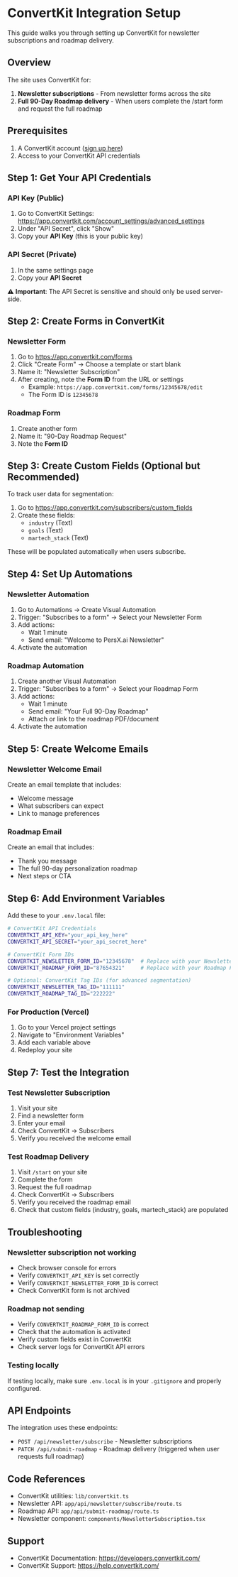 # ConvertKit Integration Setup

This guide walks you through setting up ConvertKit for newsletter subscriptions and roadmap delivery.

## Overview

The site uses ConvertKit for:
1. **Newsletter subscriptions** - From newsletter forms across the site
2. **Full 90-Day Roadmap delivery** - When users complete the /start form and request the full roadmap

## Prerequisites

1. A ConvertKit account ([sign up here](https://convertkit.com))
2. Access to your ConvertKit API credentials

## Step 1: Get Your API Credentials

### API Key (Public)
1. Go to ConvertKit Settings: https://app.convertkit.com/account_settings/advanced_settings
2. Under "API Secret", click "Show"
3. Copy your **API Key** (this is your public key)

### API Secret (Private)
1. In the same settings page
2. Copy your **API Secret**

⚠️ **Important**: The API Secret is sensitive and should only be used server-side.

## Step 2: Create Forms in ConvertKit

### Newsletter Form
1. Go to https://app.convertkit.com/forms
2. Click "Create Form" → Choose a template or start blank
3. Name it: "Newsletter Subscription"
4. After creating, note the **Form ID** from the URL or settings
   - Example: `https://app.convertkit.com/forms/12345678/edit`
   - The Form ID is `12345678`

### Roadmap Form
1. Create another form
2. Name it: "90-Day Roadmap Request"
3. Note the **Form ID**

## Step 3: Create Custom Fields (Optional but Recommended)

To track user data for segmentation:

1. Go to https://app.convertkit.com/subscribers/custom_fields
2. Create these fields:
   - `industry` (Text)
   - `goals` (Text)
   - `martech_stack` (Text)

These will be populated automatically when users subscribe.

## Step 4: Set Up Automations

### Newsletter Automation
1. Go to Automations → Create Visual Automation
2. Trigger: "Subscribes to a form" → Select your Newsletter Form
3. Add actions:
   - Wait 1 minute
   - Send email: "Welcome to PersX.ai Newsletter"
4. Activate the automation

### Roadmap Automation
1. Create another Visual Automation
2. Trigger: "Subscribes to a form" → Select your Roadmap Form
3. Add actions:
   - Wait 1 minute
   - Send email: "Your Full 90-Day Roadmap"
   - Attach or link to the roadmap PDF/document
4. Activate the automation

## Step 5: Create Welcome Emails

### Newsletter Welcome Email
Create an email template that includes:
- Welcome message
- What subscribers can expect
- Link to manage preferences

### Roadmap Email
Create an email that includes:
- Thank you message
- The full 90-day personalization roadmap
- Next steps or CTA

## Step 6: Add Environment Variables

Add these to your `.env.local` file:

```bash
# ConvertKit API Credentials
CONVERTKIT_API_KEY="your_api_key_here"
CONVERTKIT_API_SECRET="your_api_secret_here"

# ConvertKit Form IDs
CONVERTKIT_NEWSLETTER_FORM_ID="12345678"  # Replace with your Newsletter Form ID
CONVERTKIT_ROADMAP_FORM_ID="87654321"     # Replace with your Roadmap Form ID

# Optional: ConvertKit Tag IDs (for advanced segmentation)
CONVERTKIT_NEWSLETTER_TAG_ID="111111"
CONVERTKIT_ROADMAP_TAG_ID="222222"
```

### For Production (Vercel)

1. Go to your Vercel project settings
2. Navigate to "Environment Variables"
3. Add each variable above
4. Redeploy your site

## Step 7: Test the Integration

### Test Newsletter Subscription
1. Visit your site
2. Find a newsletter form
3. Enter your email
4. Check ConvertKit → Subscribers
5. Verify you received the welcome email

### Test Roadmap Delivery
1. Visit `/start` on your site
2. Complete the form
3. Request the full roadmap
4. Check ConvertKit → Subscribers
5. Verify you received the roadmap email
6. Check that custom fields (industry, goals, martech_stack) are populated

## Troubleshooting

### Newsletter subscription not working
- Check browser console for errors
- Verify `CONVERTKIT_API_KEY` is set correctly
- Verify `CONVERTKIT_NEWSLETTER_FORM_ID` is correct
- Check ConvertKit form is not archived

### Roadmap not sending
- Verify `CONVERTKIT_ROADMAP_FORM_ID` is correct
- Check that the automation is activated
- Verify custom fields exist in ConvertKit
- Check server logs for ConvertKit API errors

### Testing locally
If testing locally, make sure `.env.local` is in your `.gitignore` and properly configured.

## API Endpoints

The integration uses these endpoints:

- `POST /api/newsletter/subscribe` - Newsletter subscriptions
- `PATCH /api/submit-roadmap` - Roadmap delivery (triggered when user requests full roadmap)

## Code References

- ConvertKit utilities: `lib/convertkit.ts`
- Newsletter API: `app/api/newsletter/subscribe/route.ts`
- Roadmap API: `app/api/submit-roadmap/route.ts`
- Newsletter component: `components/NewsletterSubscription.tsx`

## Support

- ConvertKit Documentation: https://developers.convertkit.com/
- ConvertKit Support: https://help.convertkit.com/
